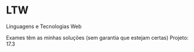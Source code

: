 # LTW
Linguagens e Tecnologias Web

Exames têm as minhas soluções (sem garantia que estejam certas)
Projeto: 17.3
